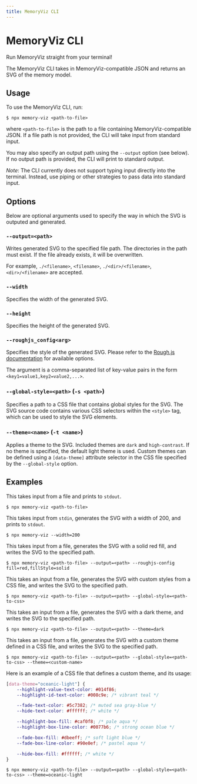 ```yaml
---
title: MemoryViz CLI
---
```


# MemoryViz CLI

Run MemoryViz straight from your terminal!

The MemoryViz CLI takes in MemoryViz-compatible JSON and returns an SVG of the memory model.

## Usage

To use the MemoryViz CLI, run:

```console
$ npx memory-viz <path-to-file>
```

where `<path-to-file>` is the path to a file containing MemoryViz-compatible JSON. If a file path is not provided, the CLI will take input from standard input.

You may also specify an output path using the `--output` option (see below). If no output path is provided, the CLI will print to standard output.

_Note_: The CLI currently does not support typing input directly into the terminal. Instead, use piping or other strategies to pass data into standard input.

## Options

Below are optional arguments used to specify the way in which the SVG is outputed and generated.

### `--output=<path>`

Writes generated SVG to the specified file path. The directories in the path must exist. If the file already exists, it will be overwritten.

For example, `./<filename>`, `<filename>`, `./<dir>/<filename>`, `<dir>/<filename>` are accepted.

### `--width`

Specifies the width of the generated SVG.

### `--height`

Specifies the height of the generated SVG.

### `--roughjs_config<arg>`

Specifies the style of the generated SVG. Please refer to the [Rough.js documentation](https://github.com/rough-stuff/rough/wiki#options) for available options.

The argument is a comma-separated list of key-value pairs in the form `<key1=value1,key2=value2,...>`.

### `--global-style=<path>` (`-s <path>`)

Specifies a path to a CSS file that contains global styles for the SVG. The SVG source code contains various CSS selectors within the `<style>` tag, which can be used to style the SVG elements.

### `--theme=<name>` (`-t <name>`)

Applies a theme to the SVG. Included themes are `dark` and `high-contrast`. If no theme is specified, the default light theme is used. Custom themes can be defined using a `[data-theme]` attribute selector in the CSS file specified by the `--global-style` option.

## Examples

This takes input from a file and prints to `stdout`.

```console
$ npx memory-viz <path-to-file>
```

This takes input from `stdin`, generates the SVG with a width of 200, and prints to `stdout`.

```console
$ npx memory-viz --width=200
```

This takes input from a file, generates the SVG with a solid red fill, and writes the SVG to the specified path.

```console
$ npx memory-viz <path-to-file> --output=<path> --roughjs-config fill=red,fillStyle=solid
```

This takes an input from a file, generates the SVG with custom styles from a CSS file, and writes the SVG to the specified path.

```console
$ npx memory-viz <path-to-file> --output=<path> --global-style=<path-to-css>
```

This takes an input from a file, generates the SVG with a dark theme, and writes the SVG to the specified path.

```console
$ npx memory-viz <path-to-file> --output=<path> --theme=dark
```

This takes an input from a file, generates the SVG with a custom theme defined in a CSS file, and writes the SVG to the specified path.

```console
$ npx memory-viz <path-to-file> --output=<path> --global-style=<path-to-css> --theme=<custom-name>
```

Here is an example of a CSS file that defines a custom theme, and its usage:

```css
[data-theme="oceanic-light"] {
    --highlight-value-text-color: #014f86;
    --highlight-id-text-color: #008c9e; /* vibrant teal */

    --fade-text-color: #5c7382; /* muted sea gray-blue */
    --hide-text-color: #ffffff; /* white */

    --highlight-box-fill: #caf0f8; /* pale aqua */
    --highlight-box-line-color: #0077b6; /* strong ocean blue */

    --fade-box-fill: #dbeeff; /* soft light blue */
    --fade-box-line-color: #90e0ef; /* pastel aqua */

    --hide-box-fill: #ffffff; /* white */
}
```

```console
$ npx memory-viz <path-to-file> --output=<path> --global-style=<path-to-css> --theme=oceanic-light
```
